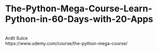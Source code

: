 # The-Python-Mega-Course-Learn-Python-in-60-Days-with-20-Apps
<br>
Ardit Sulce
<br>
https://www.udemy.com/course/the-python-mega-course/
